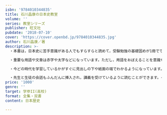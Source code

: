 ```yaml
---
isbn: '9784010344835'
title: 石川晶康の日本史教室
volume: ''
series: 教室シリーズ
publisher: 旺文社
pubdate: '2018-07-10'
cover: 'https://cover.openbd.jp/9784010344835.jpg'
author: 石川晶康／著
description: >-
  ・本書は，日本史に苦手意識がある人でもすらすらと読めて，受験勉強の基礎固めが1冊でできる，講義形式の参考書です。最短距離で日本史の流れがわかるように，日本史の軸となる政治史を中心に，ていねいに解説しています。

  ・重要な用語や文章は赤字や太字などになっています。ただし，用語をおぼえることを意識せずに，本文を最後まで読み進めることがポイントです。1冊最後まで読み終えることで，科目の全体像をつかむことが可能となります。

  ・今どの時代を学習しているかがすぐに見出しの下や紙面の端でわかるようになっています。また，適宜その講の重要事項のまとめを挿入しており，復習としてここだけ目を通すのも効果的です。

  ・先生と生徒の会話もふんだんに挿入され，講義を受けているように読むことができます。イラスト・図版も豊富で，学習している時代のイメージをつかみやすくなっていま。
price: '1000'
genre: ''
target: 学参II(高校)
format: 全集・双書
content: 日本歴史

---
```

